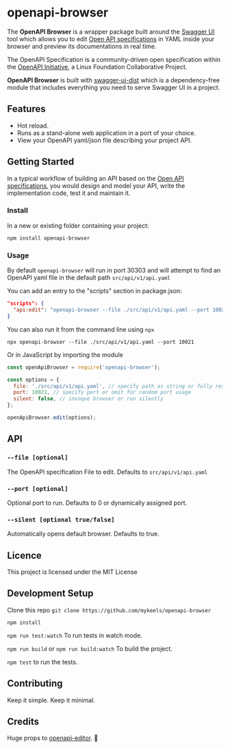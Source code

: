 # openapi-browser

The **OpenAPI Browser** is a wrapper package built around the [Swagger UI](https://github.com/swagger-api/swagger-ui) tool which allows you to edit [Open API specifications](https://github.com/OAI/OpenAPI-Specification) in YAML inside your browser and preview its documentations in real time.

The OpenAPI Specification is a community-driven open specification within the [OpenAPI Initiative](https://www.openapis.org/), a Linux Foundation Collaborative Project.

**OpenAPI Browser** is built with [swagger-ui-dist](https://www.npmjs.com/package/swagger-ui-dist) which is a dependency-free module that includes everything you need to serve Swagger UI in a project.

## Features

* Hot reload.
* Runs as a stand-alone web application in a port of your choice.
* View your OpenAPI yaml/json file describing your project API.

## Getting Started

In a typical workflow of building an API based on the [Open API specifications](https://github.com/OAI/OpenAPI-Specification), you would design and model your API, write the implementation code, test it and maintain it.

### Install

In a new or existing folder containing your project:

```npm install openapi-browser```

### Usage

By default ```openapi-browser``` will run in port 30303 and will attempt to find an OpenAPI yaml file in the default path ```src/api/v1/api.yaml```

You can add an entry to the "scripts" section in package.json:

```json
"scripts": {
  "api:edit": "openapi-browser --file ./src/api/v1/api.yaml --port 10021"
}
```

You can also run it from the command line using ```npx```

```npx openapi-browser --file ./src/api/v1/api.yaml --port 10021```

Or in JavaScript by importing the module

```javascript
const openApiBrowser = require('openapi-browser');

const options = {
  file: './src/api/v1/api.yaml', // specify path as string or fully resolved path
  port: 10021, // specify port or omit for random port usage
  silent: false, // invoque browser or run silently
};

openApiBrowser.edit(options);
```

## API

### ```--file [optional]```

The OpenAPI specification File to edit. Defaults to ```src/api/v1/api.yaml```

### ```--port [optional]```

Optional port to run. Defaults to 0 or dynamically assigned port.

### ```--silent [optional true/false]```

Automatically opens default browser. Defaults to true.

## Licence

This project is licensed under the MIT License

## Development Setup

Clone this repo ```git clone https://github.com/mykeels/openapi-browser```

```npm install```

```npm run test:watch``` To run tests in watch mode.

```npm run build``` or ```npm run build:watch``` To build the project.

  `npm test` to run the tests.

## Contributing

Keep it simple. Keep it minimal.

## Credits

Huge props to [openapi-editor](https://github.com/Codermar/openapi-editor). 🙌
